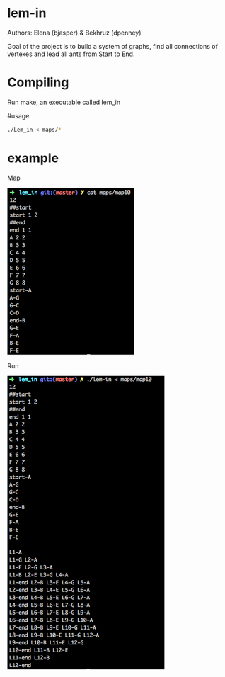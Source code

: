 # lem-in
Authors: Elena (bjasper) & Bekhruz (dpenney)

Goal of the project is to build a system of graphs, find all connections of vertexes and lead all ants from Start to End.

# Compiling

Run make, an executable called lem_in

#usage
```sh
./Lem_in < maps/*
```

# example

Map

![Alt text](./screen_of_readme/map.png?raw=true "Map")

Run

![Alt text](./screen_of_readme/result.png?raw=true "result")

